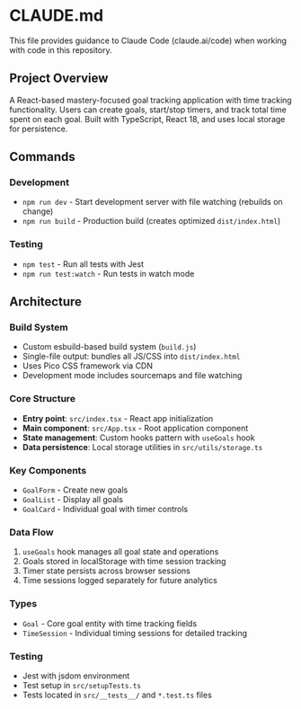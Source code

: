 # CLAUDE.md

This file provides guidance to Claude Code (claude.ai/code) when working with code in this repository.

## Project Overview

A React-based mastery-focused goal tracking application with time tracking functionality. Users can create goals, start/stop timers, and track total time spent on each goal. Built with TypeScript, React 18, and uses local storage for persistence.

## Commands

### Development
- `npm run dev` - Start development server with file watching (rebuilds on change)
- `npm run build` - Production build (creates optimized `dist/index.html`)

### Testing
- `npm test` - Run all tests with Jest
- `npm run test:watch` - Run tests in watch mode

## Architecture

### Build System
- Custom esbuild-based build system (`build.js`)
- Single-file output: bundles all JS/CSS into `dist/index.html`
- Uses Pico CSS framework via CDN
- Development mode includes sourcemaps and file watching

### Core Structure
- **Entry point**: `src/index.tsx` - React app initialization
- **Main component**: `src/App.tsx` - Root application component
- **State management**: Custom hooks pattern with `useGoals` hook
- **Data persistence**: Local storage utilities in `src/utils/storage.ts`

### Key Components
- `GoalForm` - Create new goals
- `GoalList` - Display all goals
- `GoalCard` - Individual goal with timer controls

### Data Flow
1. `useGoals` hook manages all goal state and operations
2. Goals stored in localStorage with time session tracking
3. Timer state persists across browser sessions
4. Time sessions logged separately for future analytics

### Types
- `Goal` - Core goal entity with time tracking fields
- `TimeSession` - Individual timing sessions for detailed tracking

### Testing
- Jest with jsdom environment
- Test setup in `src/setupTests.ts`
- Tests located in `src/__tests__/` and `*.test.ts` files